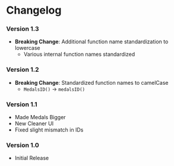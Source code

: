 # Changelog

### Version 1.3

- **Breaking Change**: Additional function name standardization to lowercase
  - Various internal function names standardized

### Version 1.2

- **Breaking Change**: Standardized function names to camelCase
  - `MedalsID()` → `medalsID()`

### Version 1.1

- Made Medals Bigger
- New Cleaner UI
- Fixed slight mismatch in IDs

### Version 1.0

- Initial Release